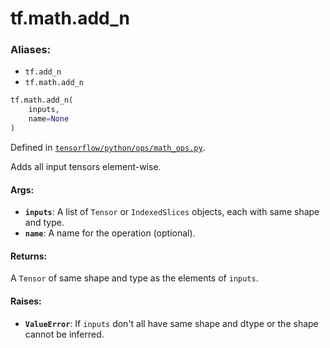 <div itemscope itemtype="http://developers.google.com/ReferenceObject">
<meta itemprop="name" content="tf.math.add_n" />
<meta itemprop="path" content="Stable" />
</div>

# tf.math.add_n

### Aliases:

* `tf.add_n`
* `tf.math.add_n`

``` python
tf.math.add_n(
    inputs,
    name=None
)
```



Defined in [`tensorflow/python/ops/math_ops.py`](/code/stable/tensorflow/python/ops/math_ops.py).

Adds all input tensors element-wise.

#### Args:

* <b>`inputs`</b>: A list of `Tensor` or `IndexedSlices` objects, each with same shape
    and type.
* <b>`name`</b>: A name for the operation (optional).


#### Returns:

A `Tensor` of same shape and type as the elements of `inputs`.


#### Raises:

* <b>`ValueError`</b>: If `inputs` don't all have same shape and dtype or the shape
  cannot be inferred.